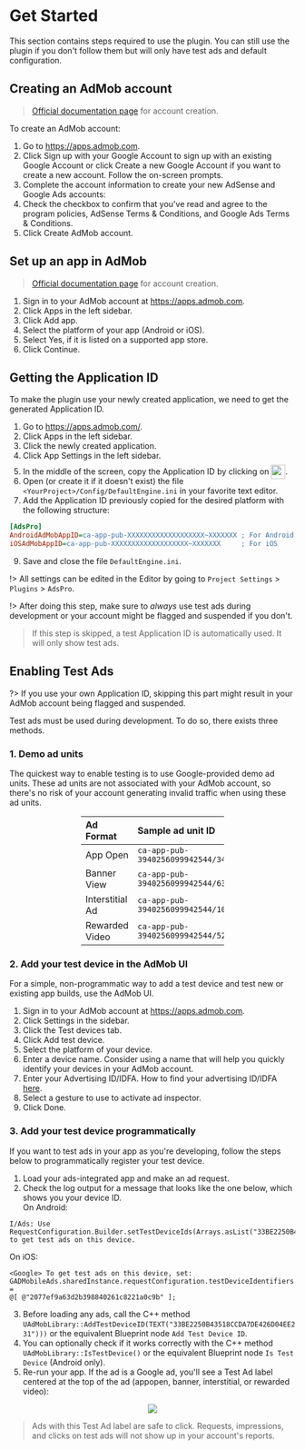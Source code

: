 # Get Started

This section contains steps required to use the plugin. You can still use the plugin if you don't follow them but will only have test ads and default configuration.

## Creating an AdMob account
> [Official documentation page](https://support.google.com/admob/answer/7356219) for account creation.  

To create an AdMob account:
1. Go to https://apps.admob.com.
2. Click Sign up with your Google Account to sign up with an existing Google Account or click Create a new Google Account if you want to create a new account. Follow the on-screen prompts.
3. Complete the account information to create your new AdSense and Google Ads accounts:  
4. Check the checkbox to confirm that you've read and agree to the program policies, AdSense Terms & Conditions, and Google Ads Terms & Conditions.
5. Click Create AdMob account.

## Set up an app in AdMob
> [Official documentation page](https://support.google.com/admob/answer/9989980) for account creation.  

1. Sign in to your AdMob account at https://apps.admob.com.
2. Click Apps in the left sidebar.
3. Click Add app.
4. Select the platform of your app (Android or iOS). 
5. Select Yes, if it is listed on a supported app store.
6. Click Continue.

## Getting the Application ID

To make the plugin use your newly created application, we need to get the generated Application ID.

1. Go to https://apps.admob.com/.
2. Click Apps in the left sidebar.
3. Click the newly created application.
4. Click App Settings in the left sidebar.
5. In the middle of the screen, copy the Application ID by clicking on <img src="https://github.com/Pandoa/AdsPro/blob/main/_images/GetApplicationId.png?raw=true" height="25px" style="position:relative;top:8px"/>.
7. Open (or create it if it doesn't exist) the file `<YourProject>/Config/DefaultEngine.ini` in your favorite text editor.
8. Add the Application ID previously copied for the desired platform with the following structure:
```ini
[AdsPro]
AndroidAdMobAppID=ca-app-pub-XXXXXXXXXXXXXXXXXXX~XXXXXXX ; For Android
iOSAdMobAppID=ca-app-pub-XXXXXXXXXXXXXXXXXXX~XXXXXXX     ; For iOS
```
9. Save and close the file `DefaultEngine.ini`.

!> All settings can be edited in the Editor by going to `Project Settings` > `Plugins` > `AdsPro`.  

!> After doing this step, make sure to *always* use test ads during development or your account might be flagged and suspended if you don't.

> If this step is skipped, a test Application ID is automatically used. It will only show test ads.

## Enabling Test Ads

?> If you use your own Application ID, skipping this part might result in your AdMob account being flagged and suspended.

Test ads must be used during development. To do so, there exists three methods.

### 1. Demo ad units
The quickest way to enable testing is to use Google-provided demo ad units. 
These ad units are not associated with your AdMob account, so there's no risk of your account generating invalid traffic when using these ad units.

<div style="margin-left:50%;left:-25%;position:relative">

|Ad Format|Sample ad unit ID|
|:----|:----|
|App Open|`ca-app-pub-3940256099942544/3419835294`|
|Banner View|`ca-app-pub-3940256099942544/6300978111`|
|Interstitial Ad|`ca-app-pub-3940256099942544/1033173712`|
|Rewarded Video|`ca-app-pub-3940256099942544/5224354917`|
</div>

### 2. Add your test device in the AdMob UI
For a simple, non-programmatic way to add a test device and test new or existing app builds, use the AdMob UI.
1. Sign in to your AdMob account at https://apps.admob.com.
2. Click Settings in the sidebar.
3. Click the Test devices tab.
4. Click Add test device.  
5. Select the platform of your device.
6. Enter a device name. Consider using a name that will help you quickly identify your devices in your AdMob account.
7. Enter your Advertising ID/IDFA. How to find your advertising ID/IDFA [here](https://support.google.com/admob/answer/9691433). 
8. Select a gesture to use to activate ad inspector.
9. Click Done. 

### 3. Add your test device programmatically
If you want to test ads in your app as you're developing, follow the steps below to programmatically register your test device.

1. Load your ads-integrated app and make an ad request.
2. Check the log output for a message that looks like the one below, which shows you your device ID.  
On Android:
```logcat
I/Ads: Use RequestConfiguration.Builder.setTestDeviceIds(Arrays.asList("33BE2250B43518CCDA7DE426D04EE231"))
to get test ads on this device.
```
On iOS:
```logs
<Google> To get test ads on this device, set:
GADMobileAds.sharedInstance.requestConfiguration.testDeviceIdentifiers =
@[ @"2077ef9a63d2b398840261c8221a0c9b" ];
```
3. Before loading any ads, call the C++ method `UAdMobLibrary::AddTestDeviceID(TEXT("33BE2250B43518CCDA7DE426D04EE231")))` or the equivalent Blueprint
node `Add Test Device ID`.
4. You can optionally check if it works correctly with the C++ method `UAdMobLibrary::IsTestDevice()` or the equivalent Blueprint node 
`Is Test Device` (Android only).
5. Re-run your app. If the ad is a Google ad, you'll see a Test Ad label centered at the top of the ad (appopen, banner, interstitial, or rewarded video):  

<div style="text-align:center">
<img src="https://developers.google.com/admob/images/android-testad-0.png" style="max-width:500px"/>
</div>

> Ads with this Test Ad label are safe to click. Requests, impressions, and clicks on test ads will not show up in your account's reports.
